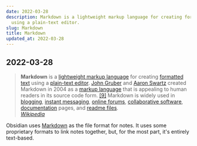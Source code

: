 ```yaml
---
date: 2022-03-28
description: Markdown is a lightweight markup language for creating formatted text
  using a plain-text editor.
slug: Markdown
title: Markdown
updated_at: 2022-03-28
---
```

   
## 2022-03-28   
   
> **Markdown** is a [lightweight markup language](https://en.wikipedia.org/wiki/Lightweight_markup_language "Lightweight markup language") for creating [formatted text](https://en.wikipedia.org/wiki/Formatted_text "Formatted text") using a [plain-text editor](https://en.wikipedia.org/wiki/Text_editor "Text editor"). [John Gruber](https://en.wikipedia.org/wiki/John_Gruber "John Gruber") and [Aaron Swartz](https://en.wikipedia.org/wiki/Aaron_Swartz "Aaron Swartz") created Markdown in 2004 as a [markup language](https://en.wikipedia.org/wiki/Markup_language "Markup language") that is appealing to human readers in its source code form. [\[9\]](https://en.wikipedia.org/wiki/Markdown#cite_note-philosophy-9) Markdown is widely used in [blogging](https://en.wikipedia.org/wiki/Blog "Blog"), [instant messaging](https://en.wikipedia.org/wiki/Instant_messaging "Instant messaging"), [online forums](https://en.wikipedia.org/wiki/Online_forums "Online forums"), [collaborative software](https://en.wikipedia.org/wiki/Collaborative_software "Collaborative software"), [documentation](https://en.wikipedia.org/wiki/Documentation "Documentation") pages, and [readme files](https://en.wikipedia.org/wiki/README "README").   
> *[Wikipedia](https://en.wikipedia.org/wiki/Markdown)*   
   
Obsidian uses [Markdown](../notes/Markdown) as the file format for notes. It uses some proprietary formats to link notes together, but, for the most part, it's entirely text-based.